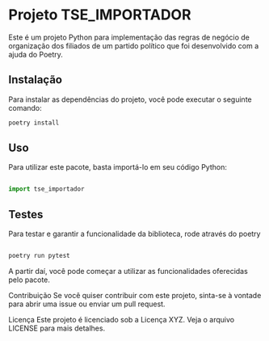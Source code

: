 # Projeto TSE_IMPORTADOR

Este é um projeto Python para implementação das regras de negócio de organização dos filiados de um partido político que foi desenvolvido com a ajuda do Poetry.

## Instalação

Para instalar as dependências do projeto, você pode executar o seguinte comando:

```bash
poetry install
```
## Uso
Para utilizar este pacote, basta importá-lo em seu código Python:
```python

import tse_importador

```

## Testes

Para testar e garantir a funcionalidade da biblioteca, rode através do poetry

```bash

poetry run pytest

```


A partir daí, você pode começar a utilizar as funcionalidades oferecidas pelo pacote.

Contribuição
Se você quiser contribuir com este projeto, sinta-se à vontade para abrir uma issue ou enviar um pull request.

Licença
Este projeto é licenciado sob a Licença XYZ. Veja o arquivo LICENSE para mais detalhes.
